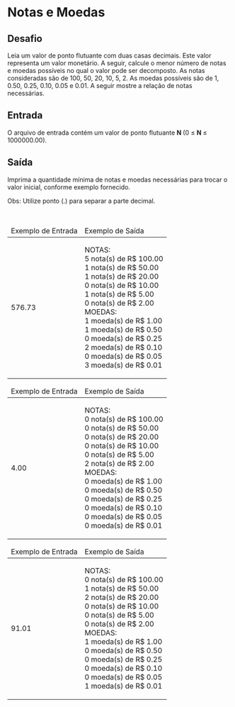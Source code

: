 <h1>Notas e Moedas</h1>
<div><div>
<div>
<h2>Desafio</h2>
<p>Leia um valor de ponto flutuante com duas casas decimais. Este valor representa um valor monetário. A seguir, calcule o menor número de notas e moedas possíveis no qual o valor pode ser decomposto. As notas consideradas são de 100, 50, 20, 10, 5, 2. As moedas possíveis são de 1, 0.50, 0.25, 0.10, 0.05 e 0.01. A seguir mostre a relação de notas necessárias.</p>
</div>

<h2>Entrada</h2>

<div>
<p>O arquivo de entrada contém um valor de ponto flutuante <strong>N </strong>(0 ≤ <strong>N </strong>≤ 1000000.00).</p>
</div>

<h2>Saída</h2>

<div>
<p>Imprima a quantidade mínima de notas e moedas necessárias para trocar o valor inicial, conforme exemplo fornecido.</p>

<p>Obs: Utilize ponto (.) para separar a parte decimal.</p>
</div>

<div>&nbsp;</div>

<table>
	<thead>
		<tr>
			<td>Exemplo de Entrada</td>
			<td>Exemplo de Saída</td>
		</tr>
	</thead>
	<tbody>
		<tr>
			<td>
			<p>576.73</p>
			</td>
			<td>
			<p>NOTAS:<br>
			5 nota(s) de R$ 100.00<br>
			1 nota(s) de R$ 50.00<br>
			1 nota(s) de R$ 20.00<br>
			0 nota(s) de R$ 10.00<br>
			1 nota(s) de R$ 5.00<br>
			0 nota(s) de R$ 2.00<br>
			MOEDAS:<br>
			1 moeda(s) de R$ 1.00<br>
			1 moeda(s) de R$ 0.50<br>
			0 moeda(s) de R$ 0.25<br>
			2 moeda(s) de R$ 0.10<br>
			0 moeda(s) de R$ 0.05<br>
			3 moeda(s) de R$ 0.01</p>
			</td>
		</tr>
	</tbody>
</table>

<table>
	<thead>
		<tr>
			<td>Exemplo de Entrada</td>
			<td>Exemplo de Saída</td>
		</tr>
	</thead>
	<tbody>
		<tr>
			<td>
			<p>4.00</p>
			</td>
			<td>
			<p>NOTAS:<br>
			0 nota(s) de R$ 100.00<br>
			0 nota(s) de R$ 50.00<br>
			0 nota(s) de R$ 20.00<br>
			0 nota(s) de R$ 10.00<br>
			0 nota(s) de R$ 5.00<br>
			2 nota(s) de R$ 2.00<br>
			MOEDAS:<br>
			0 moeda(s) de R$ 1.00<br>
			0 moeda(s) de R$ 0.50<br>
			0 moeda(s) de R$ 0.25<br>
			0 moeda(s) de R$ 0.10<br>
			0 moeda(s) de R$ 0.05<br>
			0 moeda(s) de R$ 0.01</p>
			</td>
		</tr>
	</tbody>
</table>

<table>
	<thead>
		<tr>
			<td>Exemplo de Entrada</td>
			<td>Exemplo de Saída</td>
		</tr>
	</thead>
	<tbody>
		<tr>
			<td>
			<p>91.01</p>
			</td>
			<td>
			<p>NOTAS:<br>
			0 nota(s) de R$ 100.00<br>
			1 nota(s) de R$ 50.00<br>
			2 nota(s) de R$ 20.00<br>
			0 nota(s) de R$ 10.00<br>
			0 nota(s) de R$ 5.00<br>
			0 nota(s) de R$ 2.00<br>
			MOEDAS:<br>
			1 moeda(s) de R$ 1.00<br>
			0 moeda(s) de R$ 0.50<br>
			0 moeda(s) de R$ 0.25<br>
			0 moeda(s) de R$ 0.10<br>
			0 moeda(s) de R$ 0.05<br>
			1 moeda(s) de R$ 0.01</p>
			</td>
		</tr>
	</tbody>
</table>
</div> <br><br></div>